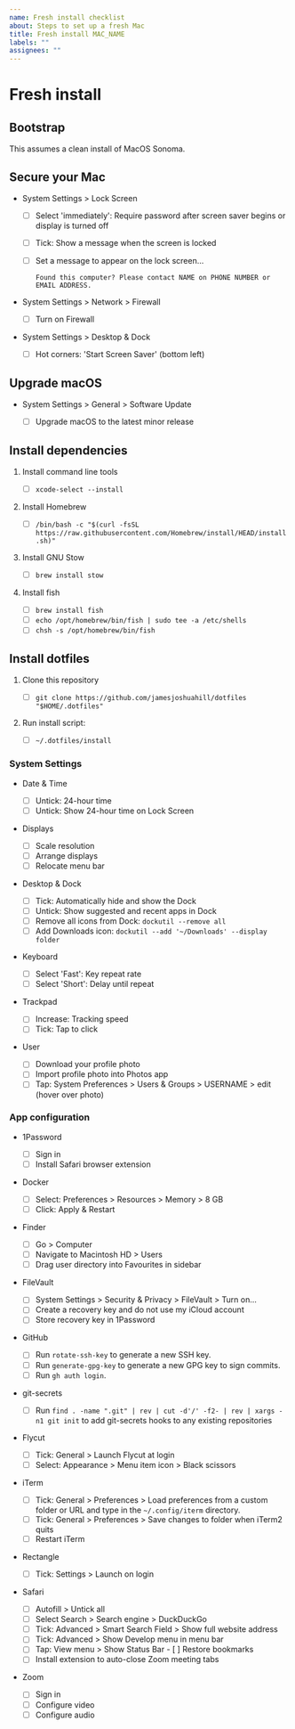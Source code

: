 ```yaml
---
name: Fresh install checklist
about: Steps to set up a fresh Mac
title: Fresh install MAC_NAME
labels: ""
assignees: ""
---
```


# Fresh install

## Bootstrap

This assumes a clean install of MacOS Sonoma.

## Secure your Mac

- System Settings > Lock Screen

  - [ ] Select 'immediately': Require password after screen saver begins or display is turned off
  - [ ] Tick: Show a message when the screen is locked
  - [ ] Set a message to appear on the lock screen...

    `Found this computer? Please contact NAME on PHONE NUMBER or EMAIL ADDRESS.`

- System Settings > Network > Firewall

  - [ ] Turn on Firewall

- System Settings > Desktop & Dock

  - [ ] Hot corners: 'Start Screen Saver' (bottom left)

## Upgrade macOS

- System Settings > General > Software Update

  - [ ] Upgrade macOS to the latest minor release

## Install dependencies

1. Install command line tools

   - [ ] `xcode-select --install`

1. Install Homebrew

   - [ ] `/bin/bash -c "$(curl -fsSL https://raw.githubusercontent.com/Homebrew/install/HEAD/install.sh)"`

1. Install GNU Stow

   - [ ] `brew install stow`

1. Install fish

   - [ ] `brew install fish`
   - [ ] `echo /opt/homebrew/bin/fish | sudo tee -a /etc/shells`
   - [ ] `chsh -s /opt/homebrew/bin/fish`

## Install dotfiles

1. Clone this repository

   - [ ] `git clone https://github.com/jamesjoshuahill/dotfiles "$HOME/.dotfiles"`

1. Run install script:

   - [ ] `~/.dotfiles/install`

### System Settings

- Date & Time

  - [ ] Untick: 24-hour time
  - [ ] Untick: Show 24-hour time on Lock Screen

- Displays

  - [ ] Scale resolution
  - [ ] Arrange displays
  - [ ] Relocate menu bar

- Desktop & Dock

  - [ ] Tick: Automatically hide and show the Dock
  - [ ] Untick: Show suggested and recent apps in Dock
  - [ ] Remove all icons from Dock: `dockutil --remove all`
  - [ ] Add Downloads icon: `dockutil --add '~/Downloads' --display folder`

- Keyboard

  - [ ] Select 'Fast': Key repeat rate
  - [ ] Select 'Short': Delay until repeat

- Trackpad

  - [ ] Increase: Tracking speed
  - [ ] Tick: Tap to click

- User

  - [ ] Download your profile photo
  - [ ] Import profile photo into Photos app
  - [ ] Tap: System Preferences > Users & Groups > USERNAME > edit (hover over photo)

### App configuration

- 1Password

  - [ ] Sign in
  - [ ] Install Safari browser extension

- Docker

  - [ ] Select: Preferences > Resources > Memory > 8 GB
  - [ ] Click: Apply & Restart
 
- Finder

  - [ ] Go > Computer
  - [ ] Navigate to Macintosh HD > Users
  - [ ] Drag user directory into Favourites in sidebar

- FileVault

  - [ ] System Settings > Security & Privacy > FileVault > Turn on...
  - [ ] Create a recovery key and do not use my iCloud account
  - [ ] Store recovery key in 1Password

- GitHub

  - [ ] Run `rotate-ssh-key` to generate a new SSH key.
  - [ ] Run `generate-gpg-key` to generate a new GPG key to sign commits.
  - [ ] Run `gh auth login`.

- git-secrets

  - [ ] Run `find . -name ".git" | rev | cut -d'/' -f2- | rev | xargs -n1 git init` to add git-secrets hooks to any existing repositories

- Flycut

  - [ ] Tick: General > Launch Flycut at login
  - [ ] Select: Appearance > Menu item icon > Black scissors

- iTerm

  - [ ] Tick: General > Preferences > Load preferences from a custom folder or URL and type in the `~/.config/iterm` directory.
  - [ ] Tick: General > Preferences > Save changes to folder when iTerm2 quits
  - [ ] Restart iTerm

- Rectangle

  - [ ] Tick: Settings > Launch on login

- Safari

  - [ ] Autofill > Untick all
  - [ ] Select Search > Search engine > DuckDuckGo
  - [ ] Tick: Advanced > Smart Search Field > Show full website address
  - [ ] Tick: Advanced > Show Develop menu in menu bar
  - [ ] Tap: View menu > Show Status Bar  - [ ] Restore bookmarks
  - [ ] Install extension to auto-close Zoom meeting tabs

- Zoom

  - [ ] Sign in
  - [ ] Configure video
  - [ ] Configure audio
